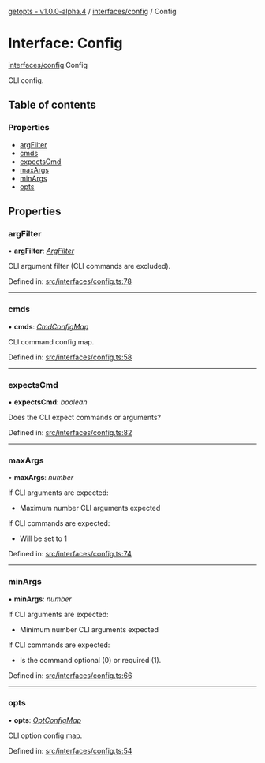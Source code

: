 [getopts - v1.0.0-alpha.4](../README.md) / [interfaces/config](../modules/interfaces_config.md) / Config

# Interface: Config

[interfaces/config](../modules/interfaces_config.md).Config

CLI config.

## Table of contents

### Properties

- [argFilter](interfaces_config.config.md#argfilter)
- [cmds](interfaces_config.config.md#cmds)
- [expectsCmd](interfaces_config.config.md#expectscmd)
- [maxArgs](interfaces_config.config.md#maxargs)
- [minArgs](interfaces_config.config.md#minargs)
- [opts](interfaces_config.config.md#opts)

## Properties

### argFilter

• **argFilter**: [_ArgFilter_](interfaces_schema.argfilter.md)

CLI argument filter (CLI commands are excluded).

Defined in: [src/interfaces/config.ts:78](https://github.com/prasadrajandran/node-getopts/blob/62e4ad2/src/interfaces/config.ts#L78)

---

### cmds

• **cmds**: [_CmdConfigMap_](../modules/interfaces_config.md#cmdconfigmap)

CLI command config map.

Defined in: [src/interfaces/config.ts:58](https://github.com/prasadrajandran/node-getopts/blob/62e4ad2/src/interfaces/config.ts#L58)

---

### expectsCmd

• **expectsCmd**: _boolean_

Does the CLI expect commands or arguments?

Defined in: [src/interfaces/config.ts:82](https://github.com/prasadrajandran/node-getopts/blob/62e4ad2/src/interfaces/config.ts#L82)

---

### maxArgs

• **maxArgs**: _number_

If CLI arguments are expected:

- Maximum number CLI arguments expected

If CLI commands are expected:

- Will be set to 1

Defined in: [src/interfaces/config.ts:74](https://github.com/prasadrajandran/node-getopts/blob/62e4ad2/src/interfaces/config.ts#L74)

---

### minArgs

• **minArgs**: _number_

If CLI arguments are expected:

- Minimum number CLI arguments expected

If CLI commands are expected:

- Is the command optional (0) or required (1).

Defined in: [src/interfaces/config.ts:66](https://github.com/prasadrajandran/node-getopts/blob/62e4ad2/src/interfaces/config.ts#L66)

---

### opts

• **opts**: [_OptConfigMap_](../modules/interfaces_config.md#optconfigmap)

CLI option config map.

Defined in: [src/interfaces/config.ts:54](https://github.com/prasadrajandran/node-getopts/blob/62e4ad2/src/interfaces/config.ts#L54)
